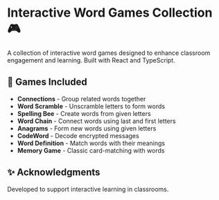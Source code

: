 # Interactive Word Games Collection 🎮

A collection of interactive word games designed to enhance classroom engagement and learning. Built with React and TypeScript.

## 🎯 Games Included

- **Connections** - Group related words together
- **Word Scramble** - Unscramble letters to form words
- **Spelling Bee** - Create words from given letters
- **Word Chain** - Connect words using last and first letters
- **Anagrams** - Form new words using given letters
- **CodeWord** - Decode encrypted messages
- **Word Definition** - Match words with their meanings
- **Memory Game** - Classic card-matching with words

## ✨ Acknowledgments

Developed to support interactive learning in classrooms.
